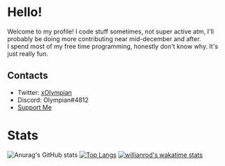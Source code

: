 # Hello!
Welcome to my profile! I code stuff sometimes, not super active atm, I'll probably be doing more contributing near mid-december and after.  
I spend most of my free time programming, honestly don't know why. It's just really fun.

## Contacts
- Twitter: [xOIympian](https://twitter.com/xOIympian)  
- Discord: Olympian#4812  
- [Support Me](https://zink.tips/Olympian)  

# Stats

![Anurag's GitHub stats](https://github-readme-stats.vercel.app/api?username=OIympian&theme=dark&show_icons=true)
[![Top Langs](https://github-readme-stats.vercel.app/api/top-langs/?username=OIympian&theme=dark)](https://github.com/anuraghazra/github-readme-stats)
[![willianrod's wakatime stats](https://github-readme-stats.vercel.app/api/wakatime?username=Olympian&theme=dark)](https://github.com/anuraghazra/github-readme-stats)


